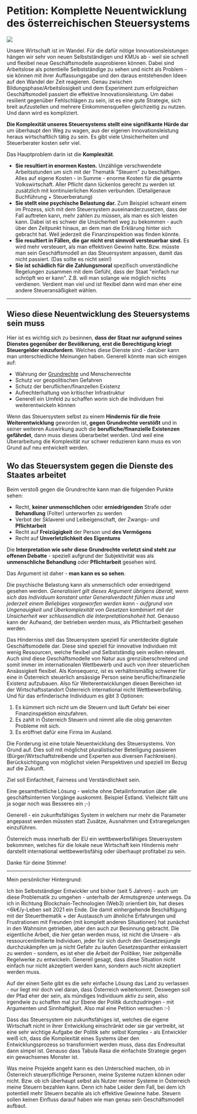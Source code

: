 # Petition: Komplette Neuentwicklung des österreichischen Steuersystems

![](https://assets.change.org/photos/0/az/vm/RbaZvMCekDWhLNq-800x450-noPad.jpg?1619184975)

Unsere Wirtschaft ist im Wandel. Für die dafür nötige Innovationsleistungen hängen wir sehr von neuen Selbstständigen und  KMUs ab - weil sie schnell und flexibel neue Geschäftsmodelle ausprobieren können. Dabei sind Arbeitslose als  potentielle Selbstständige zu sehen und nicht als Problem - sie können mit ihrer Auffassungsgabe und den daraus entstehenden Ideen auf den Wandel der Zeit reagieren. Genau zwischen Bildungsphase/Arbeitslosigkeit und dem Experiment zum erfolgreichen Geschäftsmodell passiert die effektive Innovationsleistung. Um dabei resilient gegenüber Fehlschlägen zu sein, ist es eine gute Strategie, sich breit aufzustellen und mehrere Einkommensquellen gleichzeitig zu nutzen. Und dann wird es kompliziert.


**Die Komplexität unseres Steuersystems stellt eine signifikante Hürde dar** um überhaupt den Weg zu wagen, aus der eigenen Innovationsleistung heraus wirtschaftlich tätig zu sein. Es gibt viele Unsicherheiten und Steuerberater kosten sehr viel.

Das Hauptproblem darin ist die **Komplexität**.

- **Sie resultiert in enormen Kosten.** Unzählige verschwendete Arbeitsstunden um sich mit der Thematik "Steuern" zu beschäftigen. Alles auf eigene Kosten - in Summe - enorme Kosten für die gesamte Volkswirtschaft. Aller Pflicht dann lückenlos gerecht zu werden ist zusätzlich mit kontinuierlichen Kosten verbunden. (Detailgenaue Buchführung + Steuerberatung)
- **Sie stellt eine psychische Belastung dar.** Zum Beispiel schwant einem im Prozess, sich mit dem Steuersystem auseinanderzusetzen, dass der Fall auftreten kann, mehr zahlen zu müssen, als man es sich leisten kann. Dabei ist es schwer die Unsicherheit weg zu bekommen - auch über den Zeitpunkt hinaus, an dem man die Erklärung hinter sich gebracht hat. Weil jederzeit die Finanzinspektion was finden könnte.
- **Sie resultiert in Fällen, die gar nicht erst sinnvoll versteuerbar sind.** Es wird mehr versteuert, als man effektiven Gewinn hatte. Bzw. müsste man sein Geschäftsmodell an das Steuersystem anpassen, damit das nicht passiert. (Das sollte es nicht sein!)
- **Sie ist schädlich für die Zahlungsmoral** spezifisch unverständliche Regelungen zusammen mit dem Gefühl, dass der Staat "einfach nur schröpft wo er kann".  Z.B. will man solange wie möglich nichts verdienen. Verdient man viel und ist flexibel dann wird man eher eine andere Steueransäßigkeit wählen.

---

## Wieso diese Neuentwicklung des Steuersystems sein muss

Hier ist es wichtig sich zu besinnen, **dass der Staat nur aufgrund seines Dienstes gegenüber der Bevölkerung, erst die Berechtigung kriegt Steuergelder einzufordern**. Welches diese Dienste sind - darüber kann man unterschiedliche Meinungen haben. Generell könnte man sich einigen auf:

- Wahrung der [Grundrechte](https://www.oesterreich.gv.at/lexicon/G/Seite.991535.html) und Menschenrechte
- Schutz vor geopolitischen Gefahren
- Schutz der beruflichen/finanzellen Existenz
- Aufrechterhaltung von kritischer Infrastruktur
- Generell ein Umfeld zu schaffen worin sich die Individuen frei weiterentwickeln können

Wenn das Steuersystem selbst zu einem **Hindernis für die freie Weiterentwicklung** geworden ist, **gegen Grundrechte verstößt** und in seiner weiteren Auswirkung auch die **berufliche/finanzielle Existenzen gefährdet**, dann muss dieses überarbeitet werden. Und weil eine Überarbeitung die Komplexität nur schwer reduzieren kann muss es von Grund auf neu entwickelt werden.

## Wo das Steuersystem gegen die Dienste des Staates arbeitet

Beim verstoß gegen die Grundrechte kann man die folgenden Punkte sehen:

- Recht, **keiner unmenschlichen** oder **erniedrigenden** Strafe oder **Behandlung** (Folter) unterworfen zu werden
- Verbot der Sklaverei und Leibeigenschaft, der Zwangs- und **Pflichtarbeit**
- Recht auf **Freizügigkeit** der Person und **des Vermögens**
- Recht auf **Unverletzlichkeit des Eigentums**

Die **Interpretation wie sehr diese Grundrechte verletzt sind steht zur offenen Debatte** - speziell aufgrund der Subjektivität was als **unmenschliche Behandlung** oder **Pflichtarbeit** gesehen wird.

Das Argument ist daher - **man kann es so sehen**. 

Die psychische Belastung kann als unmenschlich oder erniedrigend gesehen werden. *Generalisiert gilt dieses Argument übrigens überall, wenn sich das Individuum konstant unter Generalverdacht fühlen muss und jederzeit einem Beliebiges vorgeworfen werden kann - aufgrund von Ungenauigkeit und Überkomplexität von Gesetzen kombiniert mit der Unsicherheit wer schlussendlich die Interpretationshoheit hat.* 
Genauso kann der Aufwand, der betrieben werden muss, als Pflichtarbeit gesehen werden. 

Das Hinderniss stell das Steuersystem speziell für unentdeckte digitale Geschäftsmodelle dar. Diese sind speziell für innovative Individuen mit wenig Ressourcen, welche flexibel und Selbstständig sein wollen relevant. Auch sind diese Geschäftsmodelle von Natur aus grenzüberschreitend und somit immer im internationalen Wettbewerb und auch von ihrer steuerlichen Ansässigkeit flexibel. Als Konsequenz, ist es verhältnismäßig schwerer für eine in Österreich steuerlich ansässige Person seine berufliche/finanzielle Existenz aufzubauen. Also für Weiterentwicklungen diesen Bereichen ist der Wirtschaftsstandort Österreich international nicht Wettbewerbsfähig. Und für das erfinderische Individuum es gibt 3 Optionen:

1. Es kümmert sich nicht um die Steuern und läuft Gefahr bei einer Finanzinspektion einzufahren.
2. Es zahlt in Österreich Steuern und nimmt alle die obig genannten Probleme mit sich.
3. Es eröffnet dafür eine Firma im Ausland.
 

Die Forderung ist eine totale Neuentwicklung des Steuersystems. Von Grund auf. Dies soll mit möglichst pluralistischer Beteiligung passieren (Bürger/Wirtschaftstreibende und Experten aus diversen Fachkreisen). Berücksichtigung von möglichst vielen Perspektiven und speziell im Bezug auf die Zukunft.

Ziel soll Einfachheit, Fairness und Verständlichkeit sein.

Eine gesamtheitliche Lösung - welche ohne Detailinformation über alle geschäftsinternen Vorgänge auskommt. Beispiel Estland. Vielleicht fällt uns ja sogar noch was Besseres ein ;-)

Generell - ein zukunftsfähiges System in welchem nur mehr die Parameter angepasst werden müssten statt Zusätze, Ausnahmen und Extraregelungen einzuführen.

 

Österreich muss innerhalb der EU ein wettbewerbsfähiges Steuersystem bekommen, welches für die lokale neue Wirtschaft kein Hindernis mehr darstellt international wettbewerbsfähig oder überhaupt profitabel zu sein.

Danke für deine Stimme!

 

---

Mein persönlicher Hintergrund:

Ich bin Selbstständiger Entwickler und bisher (seit 5 Jahren) - auch um diese Problematik zu umgehen - unterhalb der Armutsgrenze unterwegs.
Da ich in Richtung Blockchain-Technologien (Web3) orientiert bin, hat dieses <6k€/y-Leben seit 2021 ein Ende. Die damit einhergehende Beschäftigung mit der Steuerthematik + der Austausch um ähnliche Erfahrungen und Frustrationen mit  Freunden (mit komplett anderen Situationen) hat zunächst in den Wahnsinn getrieben, aber den auch zur Besinnung gebracht. Die eigentliche Arbeit, die hier getan werden muss, ist nicht die Unsere - als ressourcenlimitierte Individuen, jeder für sich durch den Gesetzesjungle durchzukämpfen um ja nicht Gefahr zu laufen Gesetzespanther einkassiert zu werden - sondern, es ist eher die Arbeit der Politiker,  hier zeitgemäße Regelwerke zu entwickeln. Generell gesagt, dass diese Situation nicht einfach nur nicht akzeptiert werden kann, sondern auch nicht akzeptiert werden muss.

Auf der einen Seite gibt es die sehr einfache Lösung das Land zu verlassen - nur  liegt mir doch viel daran, dass Österreich weiterkommt. Deswegen soll der Pfad eher der sein, als mündiges Individuum  aktiv zu sein, also irgendwie zu schaffen mal zur Ebene der Politik durchzudringen - mit Argumenten und Sinnhaftigkeit. Also mal eine Petition versuchen :-)

Dass das Steuersystem ein zukunftsfähiges ist, welches die eigene Wirtschaft nicht in ihrer Entwicklung einschränkt oder sie gar vertreibt, ist eine sehr wichtige Aufgabe der Politik sehr selbst Komplex - als Entwickler weiß ich, dass die Komplexität eines Systems über den Entwicklungsprozess so transformiert werden muss, dass das Endresultat dann simpel ist. Genauso dass Tabula Rasa die einfachste Strategie gegen ein gewachsenes Monster ist.

Was meine Projekte angeht kann es den Unterschied machen, ob in Österreich steuerpflichtige Personen, meine Systeme nutzen können oder nicht. Bzw. ob ich überhaupt selbst als Nutzer meiner Systeme in Österreich meine Steuern bezahlen kann. Denn ich habe Leider dem Fall, bei dem ich potentiell mehr Steuern bezahle als ich effektive Gewinne habe. Steuern sollen keinen Einfluss darauf haben wie man genau sein Geschäftsmodell aufbaut.  